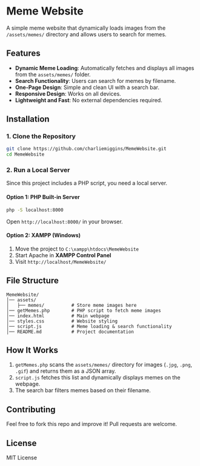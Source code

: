 # Meme Website

A simple meme website that dynamically loads images from the `/assets/memes/` directory and allows users to search for memes.

## Features
- **Dynamic Meme Loading**: Automatically fetches and displays all images from the `assets/memes/` folder.
- **Search Functionality**: Users can search for memes by filename.
- **One-Page Design**: Simple and clean UI with a search bar.
- **Responsive Design**: Works on all devices.
- **Lightweight and Fast**: No external dependencies required.

## Installation
### 1. Clone the Repository
```bash
git clone https://github.com/charliemiggins/MemeWebsite.git
cd MemeWebsite
```

### 2. Run a Local Server
Since this project includes a PHP script, you need a local server.

#### Option 1: PHP Built-in Server
```bash
php -S localhost:8000
```
Open `http://localhost:8000/` in your browser.

#### Option 2: XAMPP (Windows)
1. Move the project to `C:\xampp\htdocs\MemeWebsite`
2. Start Apache in **XAMPP Control Panel**
3. Visit `http://localhost/MemeWebsite/`

## File Structure
```
MemeWebsite/
│── assets/
│   ├── memes/          # Store meme images here
│── getMemes.php        # PHP script to fetch meme images
│── index.html          # Main webpage
│── styles.css          # Website styling
│── script.js           # Meme loading & search functionality
│── README.md           # Project documentation
```

## How It Works
1. `getMemes.php` scans the `assets/memes/` directory for images (`.jpg`, `.png`, `.gif`) and returns them as a JSON array.
2. `script.js` fetches this list and dynamically displays memes on the webpage.
3. The search bar filters memes based on their filename.

## Contributing
Feel free to fork this repo and improve it! Pull requests are welcome.

## License
MIT License

